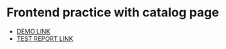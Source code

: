 # Frontend practice with catalog page

- [DEMO LINK](https://IonShive.github.io/layout_catalog/)
- [TEST REPORT LINK](https://IonShive.github.io/layout_catalog/report/html_report/)
